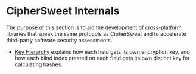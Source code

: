 # CipherSweet Internals

The purpose of this section is to aid the development of cross-platform
libraries that speak the same protocols as CipherSweet and to accelerate
third-party software security assessments.

* [Key Hierarchy](01-key-hierarchy.md) explains how each field gets its
  own encryption key, and how each blind index created on each field
  gets its own distinct key for calculating hashes.

